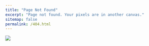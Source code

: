 ```yaml
---
title: "Page Not Found"
excerpt: "Page not found. Your pixels are in another canvas."
sitemap: false
permalink: /404.html
---
```


![](https://img.freepik.com/free-vector/oops-404-error-with-a-broken-robot-concept-illustration_114360-5529.jpg)
